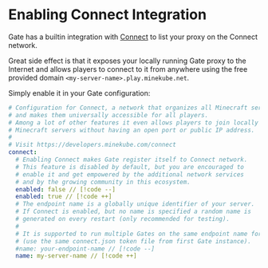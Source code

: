 # Enabling Connect Integration

Gate has a builtin integration with [Connect](https://connect.minekube.com/) to list your proxy on the Connect network.

Great side effect is that it exposes your locally running Gate proxy to the Internet
and allows players to connect to it from anywhere using the free provided domain
`<my-server-name>.play.minekube.net`.

Simply enable it in your Gate configuration:

```yaml Gate config.yml
# Configuration for Connect, a network that organizes all Minecraft servers/proxies
# and makes them universally accessible for all players.
# Among a lot of other features it even allows players to join locally hosted
# Minecraft servers without having an open port or public IP address.
#
# Visit https://developers.minekube.com/connect
connect:
  # Enabling Connect makes Gate register itself to Connect network.
  # This feature is disabled by default, but you are encouraged to
  # enable it and get empowered by the additional network services
  # and by the growing community in this ecosystem.
  enabled: false // [!code --]
  enabled: true // [!code ++]
  # The endpoint name is a globally unique identifier of your server.
  # If Connect is enabled, but no name is specified a random name is
  # generated on every restart (only recommended for testing).
  #
  # It is supported to run multiple Gates on the same endpoint name for load balancing
  # (use the same connect.json token file from first Gate instance).
  #name: your-endpoint-name // [!code --]
  name: my-server-name // [!code ++]
```

